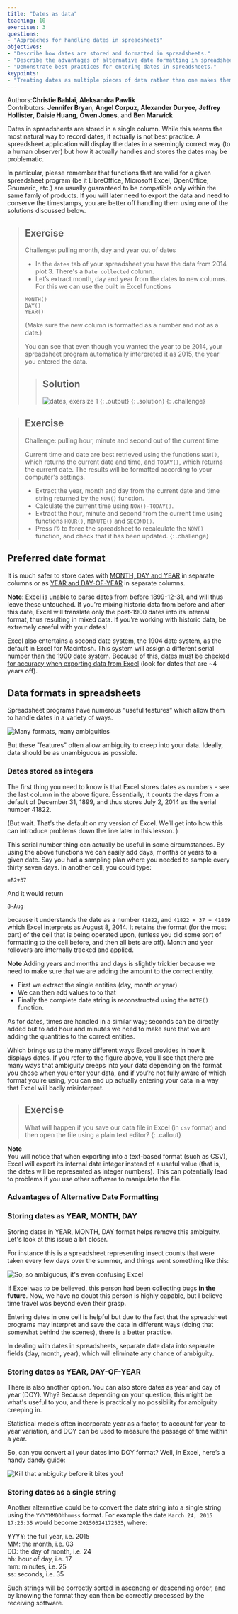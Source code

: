 ```yaml
---
title: "Dates as data"
teaching: 10
exercises: 3
questions:
- "Approaches for handling dates in spreadsheets"
objectives:
- "Describe how dates are stored and formatted in spreadsheets."
- "Describe the advantages of alternative date formatting in spreadsheets."
- "Demonstrate best practices for entering dates in spreadsheets."
keypoints:
- "Treating dates as multiple pieces of data rather than one makes them easier to handle."
---
```


Authors:**Christie Bahlai**, **Aleksandra Pawlik**<br>
Contributors: **Jennifer Bryan**, **Angel Corpuz**, **Alexander Duryee**,
**Jeffrey Hollister**, **Daisie Huang**, **Owen Jones**, and **Ben Marwick**

Dates in spreadsheets are stored in a single column. While this seems the
most natural way to record dates, it actually is not best
practice. A spreadsheet application will display the dates in a
seemingly correct way (to a human observer) but how it actually handles
and stores the dates may be problematic.

In particular, please remember that functions that are valid for a given
spreadsheet program (be it LibreOffice, Microsoft Excel, OpenOffice,
Gnumeric, etc.) are usually guaranteed to be compatible only within the same
famly of products. If you will later need to export the data and need to
conserve the timestamps, you are better off handling them using one of the solutions discussed below.  

> ## Exercise 
>
> Challenge: pulling month, day and year out of dates 
>
> - In the `dates` tab of your spreadsheet you have the data from 2014 plot 3. 
> There's a `Date collected` column.
> - Let’s extract month, day and year from the dates to new columns. For this we 
> can use the built in Excel functions
>
> `MONTH()`    
> `DAY()`  
> `YEAR()`
>
> (Make sure the new column is formatted as a number and not as a date.)
>
> You can see that even though you wanted the year to be 2014, your spreadsheet program
> automatically interpreted it as 2015, the year you entered the data.
>
> > ## Solution
> > ![dates, exersize 1](../fig/solution_exercise_1_dates.png)
> > {: .output}
> {: .solution}
{: .challenge}

> ## Exercise
> 
> Challenge: pulling hour, minute and second out of the current time 
>
> Current time and date are best retrieved using the functions `NOW()`, which
> returns the current date and time, and `TODAY()`, which returns the current
> date. The results will be formatted according to your computer's settings.
> 
> - Extract the year, month and day from the current date and time string
> returned by the `NOW()` function.
> - Calculate the current time using `NOW()-TODAY()`.
> - Extract the hour, minute and second from the current time using
> functions `HOUR()`, `MINUTE()` and `SECOND()`.
> - Press `F9` to force the spreadsheet to recalculate the `NOW()` function,
> and check that it has been updated.
{: .challenge}

## Preferred date format

It is much safer to store dates with [MONTH, DAY and YEAR](#day) in separate columns or as [YEAR and DAY-OF-YEAR](#doy) in separate columns.

**Note**: Excel is unable to parse dates from before 1899-12-31, and will thus leave these untouched.  If you’re mixing historic data
from before and after this date, Excel will translate only the post-1900 dates into its internal format, thus resulting in mixed data.
If you’re working with historic data, be extremely careful with your dates!

Excel also entertains a second date system, the 1904 date system, as the default in Excel for Macintosh. This system will assign a
different serial number than the [1900 date system](https://support.microsoft.com/kb/180162). Because of this,
[dates must be checked for accuracy when exporting data from Excel](http://datapub.cdlib.org/2014/04/10/abandon-all-hope-ye-who-enter-dates-in-excel/) (look for dates that are ~4 years off). 

## Data formats in spreadsheets

Spreadsheet programs have numerous “useful features” which allow them to handle dates in a variety of ways.

![Many formats, many ambiguities](../fig/5_excel_dates_1.jpg)

But these "features" often allow ambiguity to creep into your data. Ideally, data should be as unambiguous as possible. 

### Dates stored as integers

The first thing you need to know is that Excel stores dates as numbers - see the last column in the above figure. Essentially, it counts the days from a default of December 31, 1899, and thus stores July 2, 2014 as  the serial number 41822.

(But wait. That’s the default on my version of Excel. We’ll get into how this can introduce problems down the line later in this lesson. )

This serial number thing can actually be useful in some circumstances. By using
the above functions we can easily add days, months or years to a given date.
Say you had a sampling plan where you needed to sample every thirty seven days.
In another cell, you could type:
    
    =B2+37
    
And it would return

    8-Aug

because it understands the date as a number `41822`, and `41822 + 37 = 41859`
which Excel interprets as August 8, 2014. It retains the format (for the most
part) of the cell that is being operated upon, (unless you did some sort of
formatting to the cell before, and then all bets are off). Month and year
rollovers are internally tracked and applied.

**Note**
Adding years and months and days is slightly trickier because we need to make
sure that we are adding the amount to the correct entity.

- First we extract the single entities (day, month or year)
- We can then add values to to that
- Finally the complete date string is reconstructed using the `DATE()` function.

As for dates, times are handled in a similar way; seconds can be directly
added but to add hour and minutes we need to make sure that we are adding
the quantities to the correct entities.

Which brings us to the many different ways Excel provides in how it displays dates. If you refer to the figure above, you’ll see that
there are many ways that ambiguity creeps into your data depending on the format you chose when you enter your data, and if you’re not
fully aware of which format you’re using, you can end up actually entering your data in a way that Excel will badly misinterpret. 

> ## Exercise  
> What will happen if you save our data file in Excel (in `csv` format) and then open the file using a plain text editor? 
{: .callout}

**Note**  
You will notice that when exporting into a text-based format (such as CSV), Excel will export its internal date integer instead of a useful value (that is, the dates will be represented as integer numbers). This can potentially lead to problems if you use other software to manipulate the file.

### Advantages of Alternative Date Formatting

### <a name="day"></a> Storing dates as YEAR, MONTH, DAY

Storing dates in YEAR, MONTH, DAY format helps remove this ambiguity. Let's look at this issue a bit closer.

For instance this is a spreadsheet representing insect counts that were taken every few days over the summer, and things went something like this:

![So, so ambiguous, it's even confusing Excel](../fig/6_excel_dates_2.jpg)

If Excel was to be believed, this person had been collecting bugs **in the future**. Now, we have no doubt this person is highly capable,
but I believe time travel was beyond even their grasp.

Entering dates in one cell is helpful but due to the fact that the spreadsheet programs may interpret and save the data in different ways
(doing that somewhat behind the scenes), there is a better practice.  

In dealing with dates in spreadsheets, separate date data into separate fields (day, month, year), which will eliminate any chance of
ambiguity. 

### <a name="doy"></a> Storing dates as YEAR, DAY-OF-YEAR

There is also another option. You can also store dates as year and day of year (DOY). Why? Because depending on your
question, this might be what's useful to you, and there is practically no possibility for ambiguity creeping in.

Statistical models often incorporate year as a factor, to account for year-to-year variation, and DOY can be used to measure the passage
of time within a year. 

So, can you convert all your dates into DOY format? Well, in Excel, here’s a handy dandy guide:

![Kill that ambiguity before it bites you!](../fig/7_excel_dates_3.jpg)

### <a name="str"></a> Storing dates as a single string

Another alternative could be to convert the date string
into a single string using the `YYYYMMDDhhmmss` format.
For example the date `March 24, 2015 17:25:35` would
become `20150324172535`, where:


YYYY:   the full year, i.e. 2015  
MM:     the month, i.e. 03  
DD:     the day of month, i.e. 24  
hh:     hour of day, i.e. 17  
mm:     minutes, i.e. 25  
ss:     seconds, i.e. 35  

Such strings will be correctly sorted in ascendng or descending order, and by
knowing the format they can then be correctly processed by the receiving
software.
